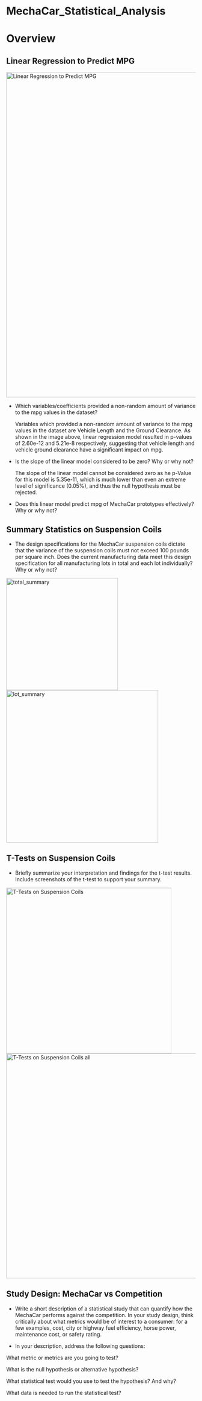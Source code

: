 # MechaCar_Statistical_Analysis

# Overview

## Linear Regression to Predict MPG

<img width="862" alt="Linear Regression to Predict MPG" src="https://user-images.githubusercontent.com/95826875/162326399-48720fc9-f07f-4cbe-91a5-dde88026940a.png">

- Which variables/coefficients provided a non-random amount of variance to the mpg values in the dataset?

  Variables which provided a non-random amount of variance to the mpg values in the dataset are Vehicle Length and the Ground Clearance. As shown in the image above, linear regression model resulted in p-values of 2.60e-12 and 5.21e-8 respectively, suggesting that vehicle length and vehicle ground clearance have a significant impact on mpg.
  
- Is the slope of the linear model considered to be zero? Why or why not?

  The slope of the linear model cannot be considered zero as he p-Value for this model is 5.35e-11, which is much lower than even an extreme level of significance (0.05%), and thus the null hypothesis must be rejected.

- Does this linear model predict mpg of MechaCar prototypes effectively? Why or why not?



## Summary Statistics on Suspension Coils

- The design specifications for the MechaCar suspension coils dictate that the variance of the suspension coils must not exceed 100 pounds per square inch. Does the current manufacturing data meet this design specification for all manufacturing lots in total and each lot individually? Why or why not?

<img width="297" alt="total_summary" src="https://user-images.githubusercontent.com/95826875/162326437-d0c9b3ed-0d62-45c8-949d-fb388b8604a2.png">

<img width="404" alt="lot_summary" src="https://user-images.githubusercontent.com/95826875/162326447-c95ff227-4e2e-4fae-a408-5a69b78015ce.png">


## T-Tests on Suspension Coils

- Briefly summarize your interpretation and findings for the t-test results. Include screenshots of the t-test to support your summary.


<img width="439" alt="T-Tests on Suspension Coils" src="https://user-images.githubusercontent.com/95826875/162326506-c52eed5e-8e91-4eaf-a0c1-2394f783ff06.png">

<img width="596" alt="T-Tests on Suspension Coils all" src="https://user-images.githubusercontent.com/95826875/162326516-88576320-8535-4e03-a3b9-821b689e2e5a.png">


## Study Design: MechaCar vs Competition

- Write a short description of a statistical study that can quantify how the MechaCar performs against the competition. In your study design, think critically about what metrics would be of interest to a consumer: for a few examples, cost, city or highway fuel efficiency, horse power, maintenance cost, or safety rating.

- In your description, address the following questions:

 What metric or metrics are you going to test?
 
 What is the null hypothesis or alternative hypothesis?
 
 What statistical test would you use to test the hypothesis? And why?
 
 What data is needed to run the statistical test?
